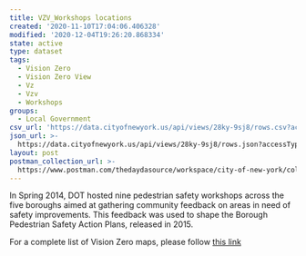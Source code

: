 ```yaml
---
title: VZV_Workshops locations
created: '2020-11-10T17:04:06.406328'
modified: '2020-12-04T19:26:20.868334'
state: active
type: dataset
tags:
  - Vision Zero
  - Vision Zero View
  - Vz
  - Vzv
  - Workshops
groups:
  - Local Government
csv_url: 'https://data.cityofnewyork.us/api/views/28ky-9sj8/rows.csv?accessType=DOWNLOAD'
json_url: >-
  https://data.cityofnewyork.us/api/views/28ky-9sj8/rows.json?accessType=DOWNLOAD
layout: post
postman_collection_url: >-
  https://www.postman.com/thedaydasource/workspace/city-of-new-york/collection/15909983-d2bd23ea-169a-4904-a1c5-80d11d6f640c
---
```

In Spring 2014, DOT hosted nine pedestrian safety workshops across the five boroughs aimed at gathering community feedback on areas in need of safety improvements. This feedback was used to shape the Borough Pedestrian Safety Action Plans, released in 2015.

For a complete list of Vision Zero maps, please follow <a href="https://data.cityofnewyork.us/browse?q=vzv&sortBy=last_modified&utf8=%E2%9C%93">this link</a>
